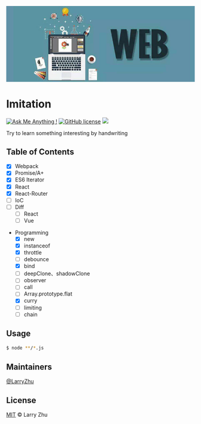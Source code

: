 ![](./.screenshots/poster.jpg?raw=true)

# Imitation

[![Ask Me Anything !](https://img.shields.io/badge/Ask%20me-anything-1abc9c.svg)](https://GitHub.com/lingxiao-Zhu/imitation) [![GitHub license](https://img.shields.io/github/license/Naereen/StrapDown.js.svg)](https://GitHub.com/lingxiao-Zhu/imitation/master/LICENSE) ![](https://img.shields.io/badge/language-javascript-orange.svg)

Try to learn something interesting by handwriting

## Table of Contents

- [x] Webpack
- [x] Promise/A+
- [x] ES6 Iterator
- [x] React
- [x] React-Router
- [ ] IoC
- [ ] Diff
  - [ ] React
  - [ ] Vue
- Programming
  - [x] new
  - [x] instanceof
  - [x] throttle
  - [ ] debounce
  - [x] bind
  - [ ] deepClone、shadowClone
  - [ ] observer
  - [ ] call
  - [ ] Array.prototype.flat
  - [x] curry
  - [ ] limiting
  - [ ] chain

## Usage

```bash
$ node **/*.js
```

## Maintainers

[@LarryZhu](https://github.com/lingxiao-Zhu)

## License

[MIT](LICENSE) © Larry Zhu
